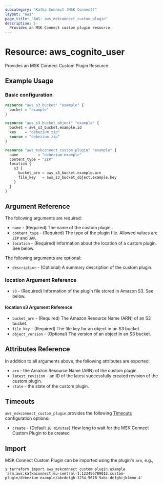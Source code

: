 ```yaml
---
subcategory: "Kafka Connect (MSK Connect)"
layout: "aws"
page_title: "AWS: aws_mskconnect_custom_plugin"
description: |-
  Provides an MSK Connect custom plugin resource.
---
```


# Resource: aws_cognito_user

Provides an MSK Connect Custom Plugin Resource.

## Example Usage

### Basic configuration

```terraform
resource "aws_s3_bucket" "example" {
  bucket = "example"
}

resource "aws_s3_bucket_object" "example" {
  bucket = aws_s3_bucket.example.id
  key    = "debezium.zip"
  source = "debezium.zip"
}

resource "aws_mskconnect_custom_plugin" "example" {
  name         = "debezium-example"
  content_type = "ZIP"
  location {
    s3 {
      bucket_arn = aws_s3_bucket.example.arn
      file_key   = aws_s3_bucket_object.example.key
    }
  }
}
```

## Argument Reference

The following arguments are required:

* `name` - (Required) The name of the custom plugin..
* `content_type` - (Required) The type of the plugin file. Allowed values are `ZIP` and `JAR`.
* `location` - (Required) Information about the location of a custom plugin. See below.

The following arguments are optional:

* `description` - (Optional) A summary description of the custom plugin.

### location Argument Reference

* `s3` - (Required) Information of the plugin file stored in Amazon S3. See below.

#### location s3 Argument Reference

* `bucket_arn` - (Required) The Amazon Resource Name (ARN) of an S3 bucket.
* `file_key` - (Required) The file key for an object in an S3 bucket.
* `object_version` - (Optional) The version of an object in an S3 bucket.

## Attributes Reference

In addition to all arguments above, the following attributes are exported:

* `arn` - the Amazon Resource Name (ARN) of the custom plugin.
* `latest_revision` - an ID of the latest successfully created revision of the custom plugin.
* `state` - the state of the custom plugin.

## Timeouts

`aws_mskconnect_custom_plugin` provides the following
[Timeouts](https://www.terraform.io/docs/configuration/blocks/resources/syntax.html#operation-timeouts) configuration options:

* `create` - (Default `10 minutes`) How long to wait for the MSK Connect Custom Plugin to be created.

## Import

MSK Connect Custom Plugin can be imported using the plugin's `arn`, e.g.,

```
$ terraform import aws_mskconnect_custom_plugin.example 'arn:aws:kafkaconnect:eu-central-1:123456789012:custom-plugin/debezium-example/abcdefgh-1234-5678-9abc-defghijklmno-4'
```
